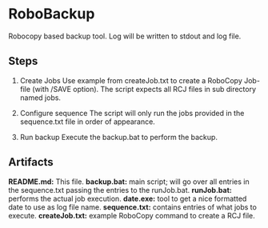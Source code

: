 RoboBackup
==========
Robocopy based backup tool. Log will be written to stdout and log file.

Steps
-----
1. Create Jobs
Use example from createJob.txt to create a RoboCopy Job-file (with /SAVE option). The script expects all RCJ files in sub directory named jobs.

2. Configure sequence
The script will only run the jobs provided in the sequence.txt file in order of appearance.

3. Run backup
Execute the backup.bat to perform the backup.

Artifacts
---------
**README.md:** This file.
**backup.bat:** main script; will go over all entries in the sequence.txt passing the entries to the runJob.bat.
**runJob.bat:** performs the actual job execution.
**date.exe:** tool to get a nice formatted date to use as log file name.
**sequence.txt:** contains entries of what jobs to execute.
**createJob.txt:** example RoboCopy command to create a RCJ file.


